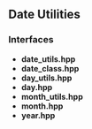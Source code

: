## Date Utilities

### Interfaces
* **date_utils.hpp**
* **date_class.hpp**
* **day_utils.hpp**
* **day.hpp**
* **month_utils.hpp**
* **month.hpp**
* **year.hpp**
